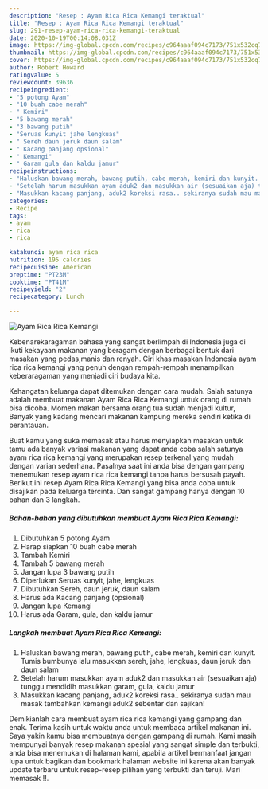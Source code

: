 ```yaml
---
description: "Resep : Ayam Rica Rica Kemangi teraktual"
title: "Resep : Ayam Rica Rica Kemangi teraktual"
slug: 291-resep-ayam-rica-rica-kemangi-teraktual
date: 2020-10-19T00:14:08.031Z
image: https://img-global.cpcdn.com/recipes/c964aaaf094c7173/751x532cq70/ayam-rica-rica-kemangi-foto-resep-utama.jpg
thumbnail: https://img-global.cpcdn.com/recipes/c964aaaf094c7173/751x532cq70/ayam-rica-rica-kemangi-foto-resep-utama.jpg
cover: https://img-global.cpcdn.com/recipes/c964aaaf094c7173/751x532cq70/ayam-rica-rica-kemangi-foto-resep-utama.jpg
author: Robert Howard
ratingvalue: 5
reviewcount: 39636
recipeingredient:
- "5 potong Ayam"
- "10 buah cabe merah"
- " Kemiri"
- "5 bawang merah"
- "3 bawang putih"
- "Seruas kunyit jahe lengkuas"
- " Sereh daun jeruk daun salam"
- " Kacang panjang opsional"
- " Kemangi"
- " Garam gula dan kaldu jamur"
recipeinstructions:
- "Haluskan bawang merah, bawang putih, cabe merah, kemiri dan kunyit. Tumis bumbunya lalu masukkan sereh, jahe, lengkuas, daun jeruk dan daun salam"
- "Setelah harum masukkan ayam aduk2 dan masukkan air (sesuaikan aja) tunggu mendidih masukkan garam, gula, kaldu jamur"
- "Masukkan kacang panjang, aduk2 koreksi rasa.. sekiranya sudah mau masak tambahkan kemangi aduk2 sebentar dan sajikan!"
categories:
- Recipe
tags:
- ayam
- rica
- rica

katakunci: ayam rica rica 
nutrition: 195 calories
recipecuisine: American
preptime: "PT23M"
cooktime: "PT41M"
recipeyield: "2"
recipecategory: Lunch

---
```



![Ayam Rica Rica Kemangi](https://img-global.cpcdn.com/recipes/c964aaaf094c7173/751x532cq70/ayam-rica-rica-kemangi-foto-resep-utama.jpg)

Kebenarekaragaman bahasa yang sangat berlimpah di Indonesia juga di ikuti kekayaan makanan yang beragam dengan berbagai bentuk dari masakan yang pedas,manis dan renyah. Ciri khas masakan Indonesia ayam rica rica kemangi yang penuh dengan rempah-rempah menampilkan keberaragaman yang menjadi ciri budaya kita.


Kehangatan keluarga dapat ditemukan dengan cara mudah. Salah satunya adalah membuat makanan Ayam Rica Rica Kemangi untuk orang di rumah bisa dicoba. Momen makan bersama orang tua sudah menjadi kultur, Banyak yang kadang mencari makanan kampung mereka sendiri ketika di perantauan.



Buat kamu yang suka memasak atau harus menyiapkan masakan untuk tamu ada banyak variasi makanan yang dapat anda coba salah satunya ayam rica rica kemangi yang merupakan resep terkenal yang mudah dengan varian sederhana. Pasalnya saat ini anda bisa dengan gampang menemukan resep ayam rica rica kemangi tanpa harus bersusah payah.
Berikut ini resep Ayam Rica Rica Kemangi yang bisa anda coba untuk disajikan pada keluarga tercinta. Dan sangat gampang hanya dengan 10 bahan dan 3 langkah.


<!--inarticleads1-->

##### Bahan-bahan yang dibutuhkan membuat Ayam Rica Rica Kemangi:

1. Dibutuhkan 5 potong Ayam
1. Harap siapkan 10 buah cabe merah
1. Tambah  Kemiri
1. Tambah 5 bawang merah
1. Jangan lupa 3 bawang putih
1. Diperlukan Seruas kunyit, jahe, lengkuas
1. Dibutuhkan  Sereh, daun jeruk, daun salam
1. Harus ada  Kacang panjang (opsional)
1. Jangan lupa  Kemangi
1. Harus ada  Garam, gula, dan kaldu jamur




<!--inarticleads2-->

##### Langkah membuat  Ayam Rica Rica Kemangi:

1. Haluskan bawang merah, bawang putih, cabe merah, kemiri dan kunyit. Tumis bumbunya lalu masukkan sereh, jahe, lengkuas, daun jeruk dan daun salam
1. Setelah harum masukkan ayam aduk2 dan masukkan air (sesuaikan aja) tunggu mendidih masukkan garam, gula, kaldu jamur
1. Masukkan kacang panjang, aduk2 koreksi rasa.. sekiranya sudah mau masak tambahkan kemangi aduk2 sebentar dan sajikan!




Demikianlah cara membuat ayam rica rica kemangi yang gampang dan enak. Terima kasih untuk waktu anda untuk membaca artikel makanan ini. Saya yakin kamu bisa membuatnya dengan gampang di rumah. Kami masih mempunyai banyak resep makanan spesial yang sangat simple dan terbukti, anda bisa menemukan di halaman kami, apabila artikel bermanfaat jangan lupa untuk bagikan dan bookmark halaman website ini karena akan banyak update terbaru untuk resep-resep pilihan yang terbukti dan teruji. Mari memasak !!. 
